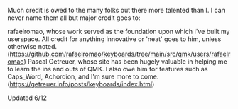 Much credit is owed to the many folks out there more talented than I. I can never name them all but major credit goes to:

rafaelromao, whose work served as the foundation upon which I've built my userspace. All credit for anything innovative or 'neat' goes to him, unless otherwise noted. (https://github.com/rafaelromao/keyboards/tree/main/src/qmk/users/rafaelromao)
Pascal Getreuer, whose site has been hugely valuable in helping me to learn the ins and outs of QMK. I also owe him for features such as Caps_Word, Achordion, and I'm sure more to come. (https://getreuer.info/posts/keyboards/index.html)

Updated 6/12
